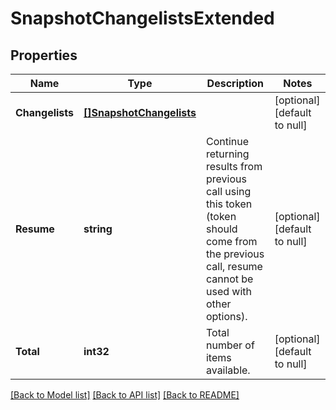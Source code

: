 # SnapshotChangelistsExtended

## Properties
Name | Type | Description | Notes
------------ | ------------- | ------------- | -------------
**Changelists** | [**[]SnapshotChangelists**](SnapshotChangelists.md) |  | [optional] [default to null]
**Resume** | **string** | Continue returning results from previous call using this token (token should come from the previous call, resume cannot be used with other options). | [optional] [default to null]
**Total** | **int32** | Total number of items available. | [optional] [default to null]

[[Back to Model list]](../README.md#documentation-for-models) [[Back to API list]](../README.md#documentation-for-api-endpoints) [[Back to README]](../README.md)


